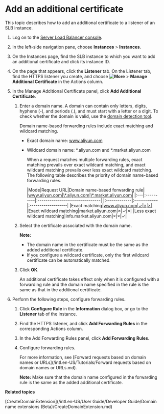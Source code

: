 # Add an additional certificate

This topic describes how to add an additional certificate to a listener of an SLB instance.

1.  Log on to the [Server Load Balancer console](https://slb.console.aliyun.com/slb).

2.  In the left-side navigation pane, choose **Instances** \> **Instances**.

3.  On the Instances page, find the SLB instance to which you want to add an additional certificate and click its instance ID.

4.  On the page that appears, click the **Listener** tab. On the Listener tab, find the HTTPS listener you create, and choose **![More](https://static-aliyun-doc.oss-accelerate.aliyuncs.com/assets/img/en-US/1919031161/p230808.png)** \> **Manage Additional Certificate** in the Actions column.

5.  In the Manage Additional Certificate panel, click **Add Additional Certificate**.

    1.  Enter a domain name. A domain can contain only letters, digits, hyphens \(-\), and periods \(.\), and must start with a letter or a digit. To check whether the domain is valid, use the [domain detection tool](https://zijian.aliyun.com).

        Domain name-based forwarding rules include exact matching and wildcard matching.

        -   Exact domain name: www.aliyun.com
        -   Wildcard domain name: \*.aliyun.com and \*.market.aliyun.com

            When a request matches multiple forwarding rules, exact matching prevails over exact wildcard matching, and exact wildcard matching prevails over less exact wildcard matching. The following table describes the priority of domain name-based forwarding rules.

            |Mode|Request URL|Domain name-based forwarding rule|
|www.aliyun.com|\*.aliyun.com|\*.market.aliyun.com|
            |:---|:----------|:--------------------------------|
            |:-------------|:------------|:-------------------|
            |Exact matching|www.aliyun.com|✓|×|×|
            |Exact wildcard matching|market.aliyun.com|×|✓|×|
            |Less exact wildcard matching|info.market.aliyun.com|×|×|✓|

    2.  Select the certificate associated with the domain name.

        **Note:**

        -   The domain name in the certificate must be the same as the added additional certificate.
        -   If you configure a wildcard certificate, only the first wildcard certificate can be automatically matched.
    3.  Click **OK**.

        An additional certificate takes effect only when it is configured with a forwarding rule and the domain name specified in the rule is the same as that in the additional certificate.

6.  Perform the following steps, configure forwarding rules.

    1.  Click **Configure Rule** in the **Information** dialog box, or go to the **Listener** tab of the instance.

    2.  Find the HTTPS listener, and click **Add Forwarding Rules** in the corresponding Actions column.

    3.  In the Add Forwarding Rules panel, click **Add Forwarding Rules**.

    4.  Configure forwarding rules.

        For more information, see [Forward requests based on domain names or URLs](/intl.en-US/Tutorials/Forward requests based on domain names or URLs.md).

        **Note:** Make sure that the domain name configured in the forwarding rule is the same as the added additional certificate.


**Related topics**  


[CreateDomainExtension](/intl.en-US/User Guide/Developer Guide/Domain name extensions (Beta)/CreateDomainExtension.md)

